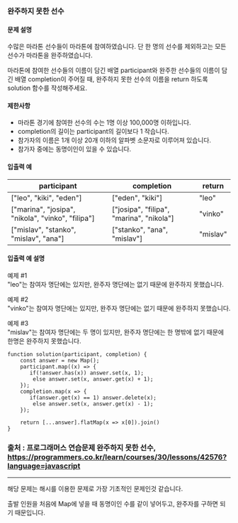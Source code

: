 ### 완주하지 못한 선수

#### 문제 설명
수많은 마라톤 선수들이 마라톤에 참여하였습니다. 단 한 명의 선수를 제외하고는 모든 선수가 마라톤을 완주하였습니다.

마라톤에 참여한 선수들의 이름이 담긴 배열 participant와 완주한 선수들의 이름이 담긴 배열 completion이 주어질 때, 완주하지 못한 선수의 이름을 return 하도록 solution 함수를 작성해주세요.

#### 제한사항
- 마라톤 경기에 참여한 선수의 수는 1명 이상 100,000명 이하입니다.
- completion의 길이는 participant의 길이보다 1 작습니다.
- 참가자의 이름은 1개 이상 20개 이하의 알파벳 소문자로 이루어져 있습니다.
- 참가자 중에는 동명이인이 있을 수 있습니다.

#### 입출력 예
|participant|completion|return|
|----------|-----------|-----|
|["leo", "kiki", "eden"]|["eden", "kiki"]|"leo"|
|["marina", "josipa", "nikola", "vinko", "filipa"]|["josipa", "filipa", "marina", "nikola"]|"vinko"|
|["mislav", "stanko", "mislav", "ana"]|["stanko", "ana", "mislav"]|"mislav"|

#### 입출력 예 설명
예제 #1<br>
"leo"는 참여자 명단에는 있지만, 완주자 명단에는 없기 때문에 완주하지 못했습니다.

예제 #2<br>
"vinko"는 참여자 명단에는 있지만, 완주자 명단에는 없기 때문에 완주하지 못했습니다.

예제 #3<br>
"mislav"는 참여자 명단에는 두 명이 있지만, 완주자 명단에는 한 명밖에 없기 때문에 한명은 완주하지 못했습니다.

```
function solution(participant, completion) {
    const answer = new Map();
    participant.map((x) => {
       if(!answer.has(x)) answer.set(x, 1);
        else answer.set(x, answer.get(x) + 1);
    });
    completion.map(x => {
       if(answer.get(x) == 1) answer.delete(x);
        else answer.set(x, answer.get(x) - 1);
    });
    
    return [...answer].flatMap(x => x[0]).join()
}
```

### 출처 : 프로그래머스 연습문제 완주하지 못한 선수, https://programmers.co.kr/learn/courses/30/lessons/42576?language=javascript
---------------------------------------------------------------------------------------------------------------------------
해당 문제는 해시를 이용한 문제로 가장 기초적인 문제인것 같습니다.

출발 인원을 처음에 Map에 넣을 때 동명이인 수를 같이 넣어두고, 완주자를 구하면 되기 때문입니다.
